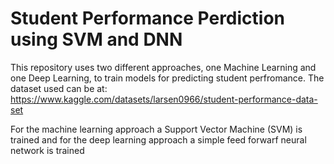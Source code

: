 # Student Performance Perdiction using SVM and DNN
This repository uses two different approaches, one Machine Learning and one Deep Learning, to train models for predicting student perfromance.
The dataset used can be at: https://www.kaggle.com/datasets/larsen0966/student-performance-data-set

For the machine learning approach a Support Vector Machine (SVM) is trained and for the deep learning approach a simple feed forwarf neural network is trained
